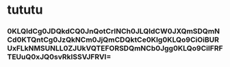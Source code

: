 # tututu
### 0KLQldCg0JDQkdCQ0JnQotCrINCh0JLQldCW0JXQmSDQmNCd0KTQntCg0JzQkNCm0JjQmCDQktCe0KIg0KLQo9CiOiBURUxFLkNMSUNLL0ZJUkVQTEFORSDQmNCb0Jgg0KLQo9CiIFRFTEUuQ0xJQ0svRklSSVJFRVI=
